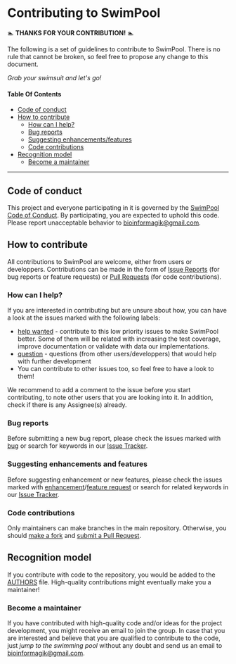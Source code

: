 # Contributing to SwimPool

:swimmer: **THANKS FOR YOUR CONTRIBUTION!** :swimmer:

The following is a set of guidelines to contribute to SwimPool.
There is no rule that cannot be broken, so feel free to propose
any change to this document.

_Grab your swimsuit and let's go!_

#### Table Of Contents
* [Code of conduct](#code-of-conduct)
* [How to contribute](#how-to-contribute)
  - [How can I help?](#how-can-i-help)
  - [Bug reports](#bug-reports)
  - [Suggesting enhancements/features](#suggesting-enhancements-and-features)
  - [Code contributions](#code-contributions)
* [Recognition model](#recognition-model)
  - [Become a maintainer](#become-a-maintainer)

---

## Code of conduct

This project and everyone participating in it is governed by the
[SwimPool Code of Conduct][code_of_conduct]. By participating, you are
expected to uphold this code. Please report unacceptable behavior to
<bioinformagik@gmail.com>.

## How to contribute

All contributions to SwimPool are welcome, either from users or developpers.
Contributions can be made in the form of [Issue Reports][issue_tracker] (for 
bug reports or feature requests) or [Pull Requests][pull_requests] (for code
contributions).

### How can I help? 

If you are interested in contributing but are unsure about how, you can have a
look at the issues marked with the following labels:

* [help wanted][help_wanted_issues] - contribute to this low priority issues 
to make SwimPool better. Some of them will be related with increasing the test
coverage, improve documentation or validate with data our implementations.
* [question][question_issues] - questions (from other users/developpers) that
would help with further development
* You can contribute to other issues too, so feel free to have a look to them!

We recommend to add a comment to the issue before you start contributing, to
note other users that you are looking into it. In addition, check if there is
any Assignee(s) already.

### Bug reports

Before submitting a new bug report, please check the issues marked with
[bug][bug_issues] or search for keywords in our [Issue Tracker][issue_tracker].

### Suggesting enhancements and features

Before suggesting enhancement or new features, please check the 
issues marked with
[enhancement][enhancement_issues]/[feature request][feature_request_issues]
or search for related keywords in our [Issue Tracker][issue_tracker].

### Code contributions

Only maintainers can make branches in the main repository. Otherwise, you 
should [make a fork](https://help.github.com/articles/fork-a-repo/) and
[submit a Pull Request](https://help.github.com/articles/about-pull-requests/).

## Recognition model

If you contribute with code to the repository, you would be added to the
[AUTHORS](https://github.com/bioinformagik/swimpool/blob/master/AUTHORS) file.
High-quality contributions might eventually make you a maintainer!

### Become a maintainer

If you have contributed with high-quality code and/or ideas for the project 
development, you might receive an email to join the group. In case that you 
are interested and believe that you are qualified to contribute to the code, 
just *jump to the swimming pool* without any doubt and send us an email to
<bioinformagik@gmail.com>. 

[code_of_conduct]: https://github.com/bioinformagik/swimpool/blob/master/CODE_OF_CONDUCT.md
[issue_tracker]: https://github.com/bioinformagik/swimpool/issues
[pull_requests]: https://github.com/bioinformagik/swimpool/pulls

[bug_issues]: https://github.com/bioinformagik/swimpool/labels/bug
[help_wanted_issues]: https://github.com/bioinformagik/swimpool/labels/help%20wanted
[question_issues]: https://github.com/bioinformagik/swimpool/labels/question
[enhancement_issues]: https://github.com/bioinformagik/swimpool/labels/enhancement
[feature_request_issues]: https://github.com/bioinformagik/swimpool/labels/feature%20request

